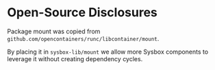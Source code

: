 # Open-Source Disclosures

Package mount was copied from `github.com/opencontainers/runc/libcontainer/mount`.

By placing it in `sysbox-lib/mount` we allow more Sysbox components to leverage
it without creating dependency cycles.
